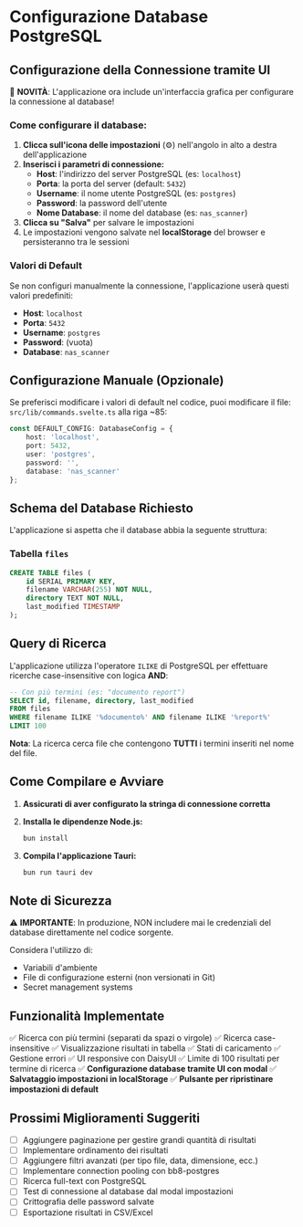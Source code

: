 # Configurazione Database PostgreSQL

## Configurazione della Connessione tramite UI

🎉 **NOVITÀ**: L'applicazione ora include un'interfaccia grafica per configurare la connessione al database!

### Come configurare il database:

1. **Clicca sull'icona delle impostazioni** (⚙️) nell'angolo in alto a destra dell'applicazione
2. **Inserisci i parametri di connessione:**
   - **Host**: l'indirizzo del server PostgreSQL (es: `localhost`)
   - **Porta**: la porta del server (default: `5432`)
   - **Username**: il nome utente PostgreSQL (es: `postgres`)
   - **Password**: la password dell'utente
   - **Nome Database**: il nome del database (es: `nas_scanner`)
3. **Clicca su "Salva"** per salvare le impostazioni
4. Le impostazioni vengono salvate nel **localStorage** del browser e persisteranno tra le sessioni

### Valori di Default

Se non configuri manualmente la connessione, l'applicazione userà questi valori predefiniti:
- **Host**: `localhost`
- **Porta**: `5432`
- **Username**: `postgres`
- **Password**: (vuota)
- **Database**: `nas_scanner`

## Configurazione Manuale (Opzionale)

Se preferisci modificare i valori di default nel codice, puoi modificare il file:
`src/lib/commands.svelte.ts` alla riga ~85:

```typescript
const DEFAULT_CONFIG: DatabaseConfig = {
	host: 'localhost',
	port: 5432,
	user: 'postgres',
	password: '',
	database: 'nas_scanner'
};
```

## Schema del Database Richiesto

L'applicazione si aspetta che il database abbia la seguente struttura:

### Tabella `files`
```sql
CREATE TABLE files (
    id SERIAL PRIMARY KEY,
    filename VARCHAR(255) NOT NULL,
    directory TEXT NOT NULL,
    last_modified TIMESTAMP
);
```

## Query di Ricerca

L'applicazione utilizza l'operatore `ILIKE` di PostgreSQL per effettuare ricerche case-insensitive con logica **AND**:

```sql
-- Con più termini (es: "documento report")
SELECT id, filename, directory, last_modified
FROM files 
WHERE filename ILIKE '%documento%' AND filename ILIKE '%report%'
LIMIT 100
```

**Nota**: La ricerca cerca file che contengono **TUTTI** i termini inseriti nel nome del file.

## Come Compilare e Avviare

1. **Assicurati di aver configurato la stringa di connessione corretta**
2. **Installa le dipendenze Node.js:**
   ```bash
   bun install
   ```

3. **Compila l'applicazione Tauri:**
   ```bash
   bun run tauri dev
   ```

## Note di Sicurezza

⚠️ **IMPORTANTE**: In produzione, NON includere mai le credenziali del database direttamente nel codice sorgente. 

Considera l'utilizzo di:
- Variabili d'ambiente
- File di configurazione esterni (non versionati in Git)
- Secret management systems

## Funzionalità Implementate

✅ Ricerca con più termini (separati da spazi o virgole)
✅ Ricerca case-insensitive
✅ Visualizzazione risultati in tabella
✅ Stati di caricamento
✅ Gestione errori
✅ UI responsive con DaisyUI
✅ Limite di 100 risultati per termine di ricerca
✅ **Configurazione database tramite UI con modal**
✅ **Salvataggio impostazioni in localStorage**
✅ **Pulsante per ripristinare impostazioni di default**

## Prossimi Miglioramenti Suggeriti

- [ ] Aggiungere paginazione per gestire grandi quantità di risultati
- [ ] Implementare ordinamento dei risultati
- [ ] Aggiungere filtri avanzati (per tipo file, data, dimensione, ecc.)
- [ ] Implementare connection pooling con bb8-postgres
- [ ] Ricerca full-text con PostgreSQL
- [ ] Test di connessione al database dal modal impostazioni
- [ ] Crittografia delle password salvate
- [ ] Esportazione risultati in CSV/Excel
